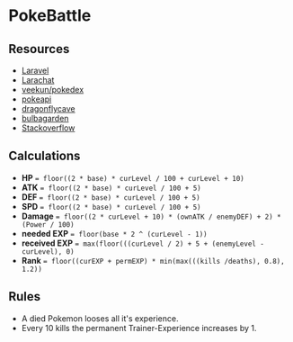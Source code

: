 # PokeBattle

## Resources

* [Laravel](http://laravel.com)
* [Larachat](https://larachat.slack.com)
* [veekun/pokedex](https://github.com/veekun/pokedex)
* [pokeapi](http://pokeapi.co)
* [dragonflycave](http://www.dragonflycave.com/stats.aspx)
* [bulbagarden](http://cdn.bulbagarden.net/upload/4/47/DamageCalc.png)
* [Stackoverflow](http://stackoverflow.com)

## Calculations

* **HP** `= floor((2 * base) * curLevel / 100 + curLevel + 10)`
* **ATK** `= floor((2 * base) * curLevel / 100 + 5)`
* **DEF** `= floor((2 * base) * curLevel / 100 + 5)`
* **SPD** `= floor((2 * base) * curLevel / 100 + 5)`
* **Damage** `= floor((2 * curLevel + 10) * (ownATK / enemyDEF) + 2) * (Power / 100)`
* **needed EXP** `= floor(base * 2 ^ (curLevel - 1))`
* **received EXP** `= max(floor(((curLevel / 2) + 5 + (enemyLevel - curLevel), 0)`
* **Rank** `= floor((curEXP + permEXP) * min(max(((kills /deaths), 0.8), 1.2))`

## Rules

* A died Pokemon looses all it's experience.
* Every 10 kills the permanent Trainer-Experience increases by 1.